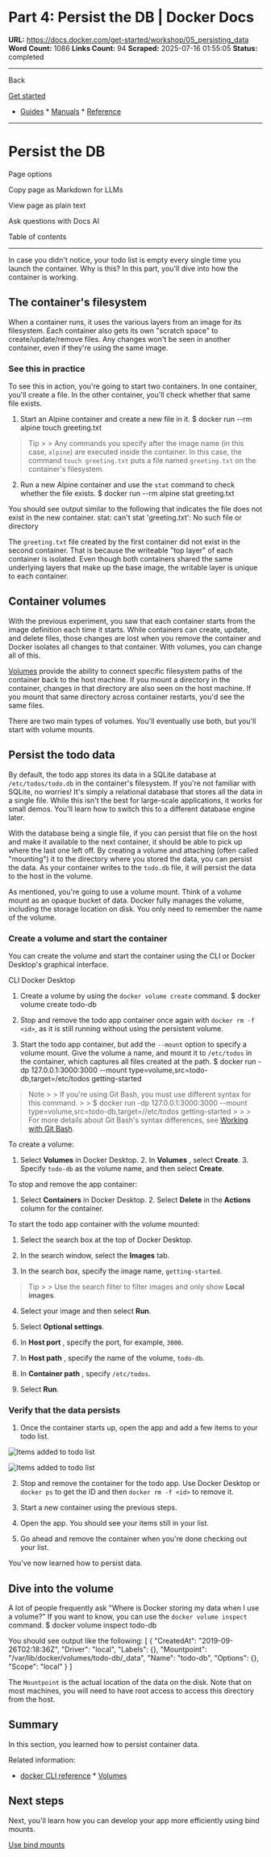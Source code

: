 # Part 4: Persist the DB | Docker Docs

**URL:** https://docs.docker.com/get-started/workshop/05_persisting_data
**Word Count:** 1086
**Links Count:** 94
**Scraped:** 2025-07-16 01:55:05
**Status:** completed

---

Back

[Get started](https://docs.docker.com/get-started/)

  * [Guides](https://docs.docker.com/guides/)   * [Manuals](https://docs.docker.com/manuals/)   * [Reference](https://docs.docker.com/reference/)

* * *

# Persist the DB

Page options

Copy page as Markdown for LLMs

View page as plain text

Ask questions with Docs AI

Table of contents

* * *

In case you didn't notice, your todo list is empty every single time you launch the container. Why is this? In this part, you'll dive into how the container is working.

## The container's filesystem

When a container runs, it uses the various layers from an image for its filesystem. Each container also gets its own "scratch space" to create/update/remove files. Any changes won't be seen in another container, even if they're using the same image.

### See this in practice

To see this in action, you're going to start two containers. In one container, you'll create a file. In the other container, you'll check whether that same file exists.

  1. Start an Alpine container and create a new file in it.                    $ docker run --rm alpine touch greeting.txt          

> Tip >  > Any commands you specify after the image name \(in this case, `alpine`\) are executed inside the container. In this case, the command `touch greeting.txt` puts a file named `greeting.txt` on the container's filesystem.

  2. Run a new Alpine container and use the `stat` command to check whether the file exists.                    $ docker run --rm alpine stat greeting.txt          

You should see output similar to the following that indicates the file does not exist in the new container.                    stat: can't stat 'greeting.txt': No such file or directory          

The `greeting.txt` file created by the first container did not exist in the second container. That is because the writeable "top layer" of each container is isolated. Even though both containers shared the same underlying layers that make up the base image, the writable layer is unique to each container.

## Container volumes

With the previous experiment, you saw that each container starts from the image definition each time it starts. While containers can create, update, and delete files, those changes are lost when you remove the container and Docker isolates all changes to that container. With volumes, you can change all of this.

[Volumes](https://docs.docker.com/engine/storage/volumes/) provide the ability to connect specific filesystem paths of the container back to the host machine. If you mount a directory in the container, changes in that directory are also seen on the host machine. If you mount that same directory across container restarts, you'd see the same files.

There are two main types of volumes. You'll eventually use both, but you'll start with volume mounts.

## Persist the todo data

By default, the todo app stores its data in a SQLite database at `/etc/todos/todo.db` in the container's filesystem. If you're not familiar with SQLite, no worries\! It's simply a relational database that stores all the data in a single file. While this isn't the best for large-scale applications, it works for small demos. You'll learn how to switch this to a different database engine later.

With the database being a single file, if you can persist that file on the host and make it available to the next container, it should be able to pick up where the last one left off. By creating a volume and attaching \(often called "mounting"\) it to the directory where you stored the data, you can persist the data. As your container writes to the `todo.db` file, it will persist the data to the host in the volume.

As mentioned, you're going to use a volume mount. Think of a volume mount as an opaque bucket of data. Docker fully manages the volume, including the storage location on disk. You only need to remember the name of the volume.

### Create a volume and start the container

You can create the volume and start the container using the CLI or Docker Desktop's graphical interface.

CLI  Docker Desktop

  1. Create a volume by using the `docker volume create` command.                    $ docker volume create todo-db          

  2. Stop and remove the todo app container once again with `docker rm -f <id>`, as it is still running without using the persistent volume.

  3. Start the todo app container, but add the `--mount` option to specify a volume mount. Give the volume a name, and mount it to `/etc/todos` in the container, which captures all files created at the path.                    $ docker run -dp 127.0.0.1:3000:3000 --mount type=volume,src=todo-db,target=/etc/todos getting-started          

> Note >  > If you're using Git Bash, you must use different syntax for this command. >           >          $ docker run -dp 127.0.0.1:3000:3000 --mount type=volume,src=todo-db,target=//etc/todos getting-started >           >  > For more details about Git Bash's syntax differences, see [Working with Git Bash](https://docs.docker.com/desktop/troubleshoot-and-support/troubleshoot/topics/#docker-commands-failing-in-git-bash).

To create a volume:

  1. Select **Volumes** in Docker Desktop.   2. In **Volumes** , select **Create**.   3. Specify `todo-db` as the volume name, and then select **Create**.

To stop and remove the app container:

  1. Select **Containers** in Docker Desktop.   2. Select **Delete** in the **Actions** column for the container.

To start the todo app container with the volume mounted:

  1. Select the search box at the top of Docker Desktop.

  2. In the search window, select the **Images** tab.

  3. In the search box, specify the image name, `getting-started`.

> Tip >  > Use the search filter to filter images and only show **Local images**.

  4. Select your image and then select **Run**.

  5. Select **Optional settings**.

  6. In **Host port** , specify the port, for example, `3000`.

  7. In **Host path** , specify the name of the volume, `todo-db`.

  8. In **Container path** , specify `/etc/todos`.

  9. Select **Run**.

### Verify that the data persists

  1. Once the container starts up, open the app and add a few items to your todo list.

![Items added to todo list](https://docs.docker.com/get-started/workshop/images/items-added.webp)

![Items added to todo list](https://docs.docker.com/get-started/workshop/images/items-added.webp)

  2. Stop and remove the container for the todo app. Use Docker Desktop or `docker ps` to get the ID and then `docker rm -f <id>` to remove it.

  3. Start a new container using the previous steps.

  4. Open the app. You should see your items still in your list.

  5. Go ahead and remove the container when you're done checking out your list.

You've now learned how to persist data.

## Dive into the volume

A lot of people frequently ask "Where is Docker storing my data when I use a volume?" If you want to know, you can use the `docker volume inspect` command.               $ docker volume inspect todo-db     

You should see output like the following:               [         {             "CreatedAt": "2019-09-26T02:18:36Z",             "Driver": "local",             "Labels": {},             "Mountpoint": "/var/lib/docker/volumes/todo-db/_data",             "Name": "todo-db",             "Options": {},             "Scope": "local"         }     ]     

The `Mountpoint` is the actual location of the data on the disk. Note that on most machines, you will need to have root access to access this directory from the host.

## Summary

In this section, you learned how to persist container data.

Related information:

  * [docker CLI reference](https://docs.docker.com/reference/cli/docker/)   * [Volumes](https://docs.docker.com/engine/storage/volumes/)

## Next steps

Next, you'll learn how you can develop your app more efficiently using bind mounts.

[Use bind mounts](https://docs.docker.com/get-started/workshop/06_bind_mounts/)